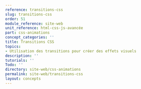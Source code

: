 ```yaml
---
reference: transitions-css
slug: transitions-css
order: 51
module_reference: site-web
unit_reference: html-css-js-avancée
part: css-animations
concept_categories: ''
title: Transitions CSS
topics:
- Utilisation des transitions pour créer des effets visuels
description: ''
tutorials: ''
Todo: ''
directory: site-web/css-animations
permalink: site-web/transitions-css
layout: concepts
---
```

